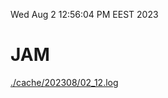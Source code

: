 Wed Aug  2 12:56:04 PM EEST 2023
# JAM
<a href='./cache/202308/02_12.log'>./cache/202308/02_12.log</a>
